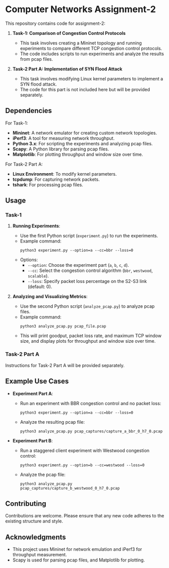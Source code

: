 # Computer Networks Assignment-2

This repository contains code for assignment-2:

1. **Task-1: Comparison of Congestion Control Protocols**
   - This task involves creating a Mininet topology and running experiments to compare different TCP congestion control protocols.
   - The code includes scripts to run experiments and analyze the results from pcap files.

2. **Task-2 Part A: Implementation of SYN Flood Attack**
   - This task involves modifying Linux kernel parameters to implement a SYN flood attack.
   - The code for this part is not included here but will be provided separately.

## Dependencies

For Task-1:

- **Mininet**: A network emulator for creating custom network topologies.
- **iPerf3**: A tool for measuring network throughput.
- **Python 3.x**: For scripting the experiments and analyzing pcap files.
- **Scapy**: A Python library for parsing pcap files.
- **Matplotlib**: For plotting throughput and window size over time.

For Task-2 Part A:

- **Linux Environment**: To modify kernel parameters.
- **tcpdump**: For capturing network packets.
- **tshark**: For processing pcap files.

## Usage

### Task-1

1. **Running Experiments**:
   - Use the first Python script (`experiment.py`) to run the experiments.
   - Example command:
     ```
     python3 experiment.py --option=a --cc=bbr --loss=0
     ```
   - Options:
     - `--option`: Choose the experiment part (`a`, `b`, `c`, `d`).
     - `--cc`: Select the congestion control algorithm (`bbr`, `westwood`, `scalable`).
     - `--loss`: Specify packet loss percentage on the S2-S3 link (default: 0).

2. **Analyzing and Visualizing Metrics**:
   - Use the second Python script (`analyze_pcap.py`) to analyze pcap files.
   - Example command:
     ```
     python3 analyze_pcap.py pcap_file.pcap
     ```
   - This will print goodput, packet loss rate, and maximum TCP window size, and display plots for throughput and window size over time.

### Task-2 Part A

Instructions for Task-2 Part A will be provided separately.

## Example Use Cases

- **Experiment Part A**:
  - Run an experiment with BBR congestion control and no packet loss:
    ```
    python3 experiment.py --option=a --cc=bbr --loss=0
    ```
  - Analyze the resulting pcap file:
    ```
    python3 analyze_pcap.py pcap_captures/capture_a_bbr_0_h7_0.pcap
    ```

- **Experiment Part B**:
  - Run a staggered client experiment with Westwood congestion control:
    ```
    python3 experiment.py --option=b --cc=westwood --loss=0
    ```
  - Analyze the pcap file:
    ```
    python3 analyze_pcap.py pcap_captures/capture_b_westwood_0_h7_0.pcap
    ```

## Contributing

Contributions are welcome. Please ensure that any new code adheres to the existing structure and style.

## Acknowledgments

- This project uses Mininet for network emulation and iPerf3 for throughput measurement.
- Scapy is used for parsing pcap files, and Matplotlib for plotting.
